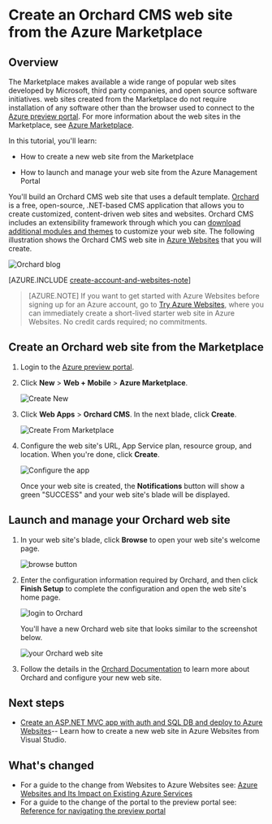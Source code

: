 <!-- not suitable for Mooncake -->

<properties 
	pageTitle="Create an Orchard CMS web site from the Azure Marketplace" 
	description="A tutorial that teaches you how to create a new web site in Azure. Also learn how to launch and manage your web site using the Azure Management Portal." 
	tags="azure-portal"
	services="app-service\web" 
	documentationCenter=".net" 
	authors="tfitzmac" 
	manager="wpickett" 
	editor=""/>

<tags
	ms.service="app-service-web"
	ms.date="08/03/2015"
	wacn.date=""/>

# Create an Orchard CMS web site from the Azure Marketplace

## Overview

The Marketplace makes available a wide range of popular web sites developed by Microsoft, third party companies, and open source software initiatives. web sites created from the Marketplace do not require installation of any software other than the browser used to connect to the [Azure preview portal](https://manage.windowsazure.cn/). For more information about the web sites in the Marketplace, see [Azure Marketplace](/marketplace/).

In this tutorial, you'll learn:

- How to create a new web site from the Marketplace

- How to launch and manage your web site from the Azure Management Portal
 
You'll build an Orchard CMS web site that uses a default template. [Orchard](http://www.orchardproject.net/) is a free, open-source, .NET-based CMS application that allows you to create customized, content-driven web sites and websites. Orchard CMS includes an extensibility framework through which you can [download additional modules and themes](http://gallery.orchardproject.net/) to customize your web site. The following illustration shows the Orchard CMS web site in [Azure Websites](/documentation/services/web-sites/) that you will create.

![Orchard blog][13]

[AZURE.INCLUDE [create-account-and-websites-note](../includes/create-account-and-websites-note.md)]

>[AZURE.NOTE] If you want to get started with Azure Websites before signing up for an Azure account, go to [Try Azure Websites](https://tryappservice.azure.com/), where you can immediately create a short-lived starter web site in Azure Websites. No credit cards required; no commitments.

## Create an Orchard web site from the Marketplace

1. Login to the [Azure preview portal](http://manage.windowsazure.cn).

2. Click **New** > **Web + Mobile** > **Azure Marketplace**.
	
	![Create New][1]

3. Click **Web Apps** > **Orchard CMS**. In the next blade, click **Create**.
	
	![Create From Marketplace][2]

4. Configure the web site's URL, App Service plan, resource group, and location. When you're done, click **Create**.
	
	![Configure the app][3]

	Once your web site is created, the **Notifications** button will show a green "SUCCESS" and your web site's blade will be displayed.

## Launch and manage your Orchard web site

1. In your web site's blade, click **Browse** to open your web site's welcome page.

	![browse button][12]

2. Enter the configuration information required by Orchard, and then click **Finish Setup** to complete the configuration and open the web site's home page.

	![login to Orchard][7]

	You'll have a new Orchard web site that looks similar to the screenshot below.  

	![your Orchard web site][13]

3. Follow the details in the [Orchard Documentation](http://docs.orchardproject.net/) to learn more about Orchard and configure your new web site.

## Next steps

* [Create an ASP.NET MVC app with auth and SQL DB and deploy to Azure Websites](/documentation/articles/web-sites-dotnet-deploy-aspnet-mvc-app-membership-oauth-sql-database)-- Learn how to create a new web site in Azure Websites from Visual Studio.

## What's changed
* For a guide to the change from Websites to Azure Websites see: [Azure Websites and Its Impact on Existing Azure Services](/documentation/services/web-sites/)
* For a guide to the change of the portal to the preview portal see: [Reference for navigating the preview portal](https://manage.windowsazure.cn/)

[1]: ./media/web-sites-dotnet-orchard-cms-gallery/orchardgallery-01.png
[2]: ./media/web-sites-dotnet-orchard-cms-gallery/orchardgallery-02.png
[3]: ./media/web-sites-dotnet-orchard-cms-gallery/orchardgallery-03.png
[4]: ./media/web-sites-dotnet-orchard-cms-gallery/orchardgallery-04.png
[5]: ./media/web-sites-dotnet-orchard-cms-gallery/orchardgallery-05.png
[7]: ./media/web-sites-dotnet-orchard-cms-gallery/orchardgallery-07.png
[12]: ./media/web-sites-dotnet-orchard-cms-gallery/orchardgallery-12.png
[13]: ./media/web-sites-dotnet-orchard-cms-gallery/orchardgallery-08.png


 

